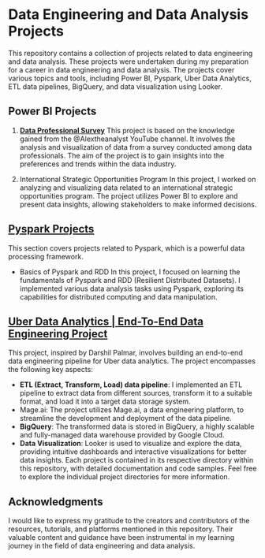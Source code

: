 # Data Engineering and Data Analysis Projects
This repository contains a collection of projects related to data engineering and data analysis. These projects were undertaken during my preparation for a career in data engineering and data analysis. The projects cover various topics and tools, including Power BI, Pyspark, Uber Data Analytics, ETL data pipelines, BigQuery, and data visualization using Looker.

## Power BI Projects
1. **[Data Professional Survey](https://github.com/roshanbasnet/dataeng_prep/tree/main/PowerBI)**
This project is based on the knowledge gained from the @Alextheanalyst YouTube channel. It involves the analysis and visualization of data from a survey conducted among data professionals. The aim of the project is to gain insights into the preferences and trends within the data industry.

2. International Strategic Opportunities Program
In this project, I worked on analyzing and visualizing data related to an international strategic opportunities program. The project utilizes Power BI to explore and present data insights, allowing stakeholders to make informed decisions.

## **[Pyspark Projects](https://github.com/roshanbasnet/dataeng_prep/tree/main/PySpark)**
This section covers projects related to Pyspark, which is a powerful data processing framework.

* Basics of Pyspark and RDD
In this project, I focused on learning the fundamentals of Pyspark and RDD (Resilient Distributed Datasets). I implemented various data analysis tasks using Pyspark, exploring its capabilities for distributed computing and data manipulation.

## **[Uber Data Analytics | End-To-End Data Engineering Project](https://github.com/roshanbasnet/dataeng_prep/tree/main/UberDataAnalysis)**
This project, inspired by Darshil Palmar, involves building an end-to-end data engineering pipeline for Uber data analytics. The project encompasses the following key aspects:

* **ETL (Extract, Transform, Load) data pipeline**: I implemented an ETL pipeline to extract data from different sources, transform it to a suitable format, and load it into a target data storage system.
* Mage.ai: The project utilizes Mage.ai, a data engineering platform, to streamline the development and deployment of the data pipeline.
* **BigQuery**: The transformed data is stored in BigQuery, a highly scalable and fully-managed data warehouse provided by Google Cloud.
* **Data Visualization**: Looker is used to visualize and explore the data, providing intuitive dashboards and interactive visualizations for better data insights.
Each project is contained in its respective directory within this repository, with detailed documentation and code samples. Feel free to explore the individual project directories for more information.

## Acknowledgments
I would like to express my gratitude to the creators and contributors of the resources, tutorials, and platforms mentioned in this repository. Their valuable content and guidance have been instrumental in my learning journey in the field of data engineering and data analysis.